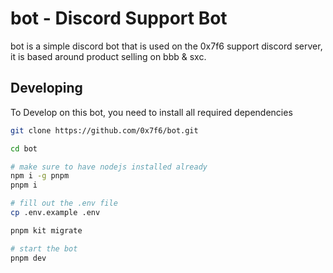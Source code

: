 # bot - Discord Support Bot

bot is a simple discord bot that is used on the 0x7f6 support
discord server, it is based around product selling on bbb & sxc.

## Developing

To Develop on this bot, you need to install all required dependencies

```bash
git clone https://github.com/0x7f6/bot.git

cd bot

# make sure to have nodejs installed already
npm i -g pnpm
pnpm i

# fill out the .env file
cp .env.example .env

pnpm kit migrate

# start the bot
pnpm dev
```
